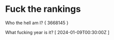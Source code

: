 # Fuck the rankings

Who the hell am I?
{ 3668145 }

What fucking year is it?
[ 2024-01-09T00:30:00Z ]

